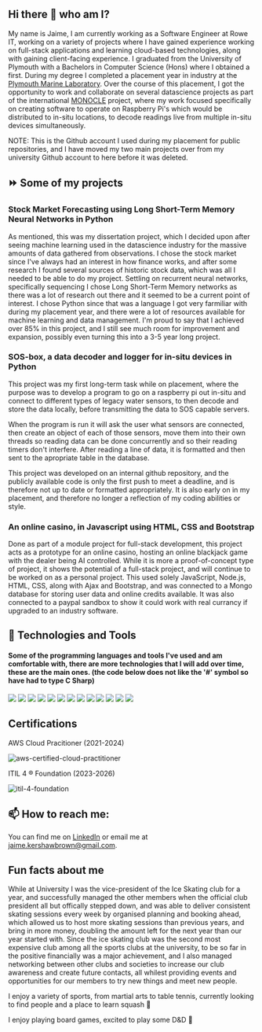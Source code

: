 ## Hi there 👋 who am I?

My name is Jaime, I am currently working as a Software Engineer at Rowe IT, working on a variety of projects where I have gained experience working on full-stack applications and learning cloud-based technologies, along with gaining client-facing experience. I graduated from the University of Plymouth with a Bachelors in Computer Science (Hons) where I obtained a first. During my degree I completed a placement year in industry at the [Plymouth Marine Laboratory](https://www.pml.ac.uk/). Over the course of this placement, I got the opportunity to work and collaborate on several datascience projects as part of the international [MONOCLE](https://www.pml.ac.uk/Research/Projects/MONOCLE) project, where my work focused specifically on creating software to operate on Raspberry Pi's which would be distributed to in-situ locations, to decode readings live from multiple in-situ devices simultaneously. 

NOTE: This is the Github account I used during my placement for public repositories, and I have moved my two main projects over from my university Github account to here before it was deleted.

## ⏩ Some of my projects

### Stock Market Forecasting using Long Short-Term Memory Neural Networks in Python

As mentioned, this was my dissertation project, which I decided upon after seeing machine learning used in the datascience industry for the massive amounts of data gathered from observations. I chose the stock market since I've always had an interest in how finance works, and after some research I found several sources of historic stock data, which was all I needed to be able to do my project. Settling on recurrent neural networks, specifically sequencing I chose Long Short-Term Memory networks as there was a lot of research out there and it seemed to be a current point of interest. I chose Python since that was a language I got very farmiliar with during my placement year, and there were a lot of resources available for machine learning and data management. I'm proud to say that I achieved over 85% in this project, and I still see much room for improvement and expansion, possibly even turning this into a 3-5 year long project.

### SOS-box, a data decoder and logger for in-situ devices in Python

This project was my first long-term task while on placement, where the purpose was to develop a program to go on a raspberry pi out in-situ and connect to different types of legacy water sensors, to then decode and store the data locally, before transmitting the data to SOS capable servers.

When the program is run it will ask the user what sensors are connected, then create an object of each of those sensors, move them into their own threads so reading data can be done concurrently and so their reading timers don't interfere. After reading a line of data, it is formatted and then sent to the apropriate table in the database.

This project was developed on an internal github repository, and the publicly available code is only the first push to meet a deadline, and is therefore not up to date or formatted appropriately. It is also early on in my placement, and therefore no longer a reflection of my coding abilities or style.

### An online casino, in Javascript using HTML, CSS and Bootstrap

Done as part of a module project for full-stack development, this project acts as a prototype for an online casino, hosting an online blackjack game with the dealer being AI controlled. While it is more a proof-of-concept type of project, it shows the potential of a full-stack project, and will continue to be worked on as a personal project. This used solely JavaScript, Node.js, HTML, CSS, along with Ajax and Bootstrap, and was connected to a Mongo database for storing user data and online credits available. It was also connected to a paypal sandbox to show it could work with real currancy if upgraded to an industry software.

## 🔧 Technologies and Tools

#### Some of the programming languages and tools I've used and am comfortable with, there are more technologies that I will add over time, these are the main ones. (the code below does not like the '#' symbol so have had to type C Sharp)

![](https://img.shields.io/badge/OS-Linux-informational?style=flat&logo=<LOGO_NAME>&logoColor=white&color=2bbc8a) ![](https://img.shields.io/badge/OS-Windows-informational?style=flat&logo=<LOGO_NAME>&logoColor=white&color=2bbc8a) ![](https://img.shields.io/badge/Code-Python-informational?style=flat&logo=<LOGO_NAME>&logoColor=white&color=2bbc8a) ![](https://img.shields.io/badge/Code-JavaScript-informational?style=flat&logo=<LOGO_NAME>&logoColor=white&color=2bbc8a) ![](https://img.shields.io/badge/Code-Java-informational?style=flat&logo=<LOGO_NAME>&logoColor=white&color=2bbc8a) ![](https://img.shields.io/badge/Code-VB.NET-informational?style=flat&logo=<LOGO_NAME>&logoColor=white&color=2bbc8a) ![](https://img.shields.io/badge/Code-C_Sharp-informational?style=flat&logo=<LOGO_NAME>&logoColor=white&color=2bbc8a)
 ![](https://img.shields.io/badge/Code-C-informational?style=flat&logo=<LOGO_NAME>&logoColor=white&color=2bbc8a)  ![](https://img.shields.io/badge/Code-Assembly-informational?style=flat&logo=<LOGO_NAME>&logoColor=white&color=2bbc8a)  ![](https://img.shields.io/badge/Query_Language-SQL-informational?style=flat&logo=<LOGO_NAME>&logoColor=white&color=2bbc8a) ![](https://img.shields.io/badge/Markup_Language-HTML-informational?style=flat&logo=<LOGO_NAME>&logoColor=white&color=2bbc8a) ![](https://img.shields.io/badge/Style_sheet_Language-CSS-informational?style=flat&logo=<LOGO_NAME>&logoColor=white&color=2bbc8a) ![](https://img.shields.io/badge/Device-Raspberry_Pi-informational?style=flat&logo=<LOGO_NAME>&logoColor=white&color=2bbc8a)

## Certifications

AWS Cloud Pracitioner (2021-2024) 



![aws-certified-cloud-practitioner](https://user-images.githubusercontent.com/52451524/141681634-6f669df3-b4fa-4fd7-bb42-539a29796f44.png)


ITIL 4 ® Foundation (2023-2026)

![itil-4-foundation]()


## 📫 How to reach me:

<!-- Actual text -->

You can find me on [LinkedIn](https://www.linkedin.com/in/jaime-kershaw-brown/) or email me at jaime.kershawbrown@gmail.com.

## Fun facts about me 

While at University I was the vice-president of the Ice Skating club for a year, and successfully managed the other members when the official club president all but offically stepped down, and was able to deliver consistent skating sessions every week by organised planning and booking ahead, which allowed us to host more skating sessions than previous years, and bring in more money, doubling the amount left for the next year than our year started with. Since the ice skating club was the second most expensive club among all the sports clubs at the university, to be so far in the positive financially was a major achievement, and I also managed networking between other clubs and societies to increase our club awareness and create future contacts, all whilest providing events and opportunities for our members to try new things and meet new people.

I enjoy a variety of sports, from martial arts to table tennis, currently looking to find people and a place to learn squash 🎾

I enjoy playing board games, excited to play some D&D 🎲 
